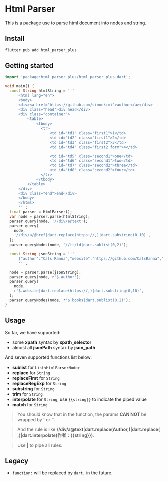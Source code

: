 # Html Parser

This is a package use to parse html document into nodes and string.

## Install

```bash
flutter pub add html_parser_plus
```

## Getting started

```dart
import 'package:html_parser_plus/html_parser_plus.dart';

void main() {
  const String htmlString = '''
      <html lang="en">
      <body>
      <div><a href='https://github.com/simonkimi'>author</a></div>
      <div class="head">div head</div>
      <div class="container">
          <table>
              <tbody>
                <tr>
                    <td id="td1" class="first1">1</td>
                    <td id="td2" class="first1">2</td>
                    <td id="td3" class="first2">3</td>
                    <td id="td4" class="first2 form">4</td>

                    <td id="td5" class="second1">one</td>
                    <td id="td6" class="second1">two</td>
                    <td id="td7" class="second2">three</td>
                    <td id="td8" class="second2">four</td>
                </tr>
              </tbody>
          </table>
      </div>
      <div class="end">end</div>
      </body>
      </html>
      ''';
  final parser = HtmlParser();
  var node = parser.parse(htmlString);
  parser.query(node, '//div/a@text');
  parser.query(
    node,
    '//div/a/@href|dart.replace(https://,)|dart.substring(0,10)',
  );
  parser.queryNodes(node, '//tr/td|dart.sublist(0,2)');

  const String jsonString = '''
      {"author":"Cals Ranna","website":"https://github.com/CalsRanna","books":[{"name":"Hello"},{"name":"World"},{"name":"!"}]}
      ''';

  node = parser.parse(jsonString);
  parser.query(node, r'$.author');
  parser.query(
    node,
    r'$.website|dart.replace(https://,)|dart.substring(0,10)',
  );
  parser.queryNodes(node, r'$.books|dart.sublist(0,2)');
}


```

## Usage

So far, we have supported:

- some **xpath** syntax by **xpath_selector**
- almost all **jsonPath** syntax by **json_path**

And seven supported functions list below:

- **sublist** for `List<HtmlParserNode>`
- **replace** for `String`
- **replaceFirst** for `String`
- **replaceRegExp** for `String`
- **substring** for `String`
- **trim** for `String`
- **interpolate** for `String`, use `{{string}}` to indicate the piped value
- **match** for `String`

> You should know that in the function, the params **CAN NOT** be wrapped by **'** or **"**.

> And the rule is like **//div/a@text|dart.replace(Author,)|dart.replace( ,)|dart.interpolate(作者：{{string}})**.

> Use **|** to pipe all rules.

## Legacy

- `function:` will be replaced by `dart.` in the future.
